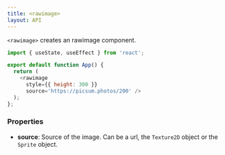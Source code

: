 ```yaml
---
title: <rawimage>
layout: API
---
```


`<rawimage>` creates an rawimage component.

<Sandpack>

```js
import { useState, useEffect } from 'react';

export default function App() {
  return (
    <rawimage
      style={{ height: 300 }}
      source='https://picsum.photos/200' />
  );
};
```

</Sandpack>

### Properties

- **source**: Source of the image. Can be a url, the `Texture2D` object or the `Sprite` object.

